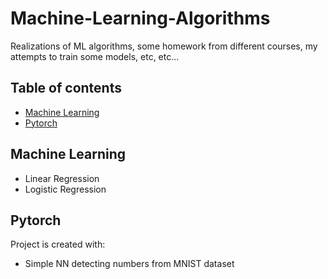 # Machine-Learning-Algorithms
Realizations of ML algorithms, some homework from different courses, my attempts to train some models, etc, etc...


## Table of contents
* [Machine Learning](#machine-learning)
* [Pytorch](#pytorch)

## Machine Learning
* Linear Regression
* Logistic Regression
	
## Pytorch
Project is created with:
* Simple NN detecting numbers from MNIST dataset
